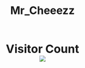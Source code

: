 <div align="center" >
<h1>
<strong>Mr_Cheeezz</strong>
</h1>
</div>

<br />

<p align="center" style="font-size: 30px;">
  <strong>Visitor Count</strong>
  <br />
  <img src="https://profile-counter.glitch.me/mr-cheeezz/count.svg" />
</p>

